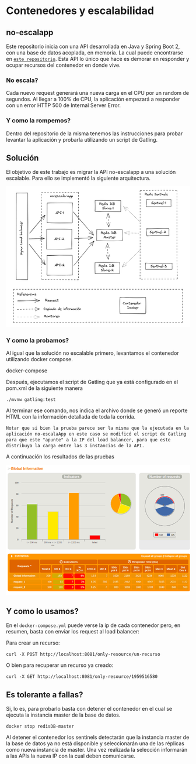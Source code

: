 
 
# Contenedores y escalabilidad
 
## no-escalapp
 
Este repositorio inicia con una API desarrollada en Java y Spring Boot 2, con una base de datos acoplada, en memoria. La cual puede encontrarse en [`este repositorio`](https://github.com/distribuida2/no-escalapp). Esta API lo único que hace es demorar en responder y ocupar recursos del contenedor en donde vive.
 
 
### No escala?
 
Cada nuevo request generará una nueva carga en el CPU por un random de segundos. Al llegar a 100% de CPU, la aplicación empezará a responder con un error HTTP 500 de Internal Server Error.
 
### Y como la rompemos?
 
Dentro del repositorio de la misma tenemos las instrucciones para probar levantar la aplicación y probarla utilizando un script de Gatling.
 
 
## Solución
 
El objetivo de este trabajo es migrar la API no-escalapp a una solución escalable. Para ello se implementó la siguiente arquitectura.
 
![Diagrama](/documentacion/Diagrama.png "Diagrama de solución")
 
### Y como la probamos?
 
Al igual que la solución no escalable primero, levantamos el contenedor utilizando docker compose.
 
   docker-compose
 
Después, ejecutamos el script de Gatling que ya está configurado en el pom.xml de la siguiente manera
 
    ./mvnw gatling:test
 
Al terminar ese comando, nos indica el archivo donde se generó un reporte HTML con la información detallada de toda la corrida.
 
    Notar que si bien la prueba parece ser la misma que la ejecutada en la aplicación no-escalaApp en este caso se modificó el script de Gatling para que este "apunte" a la IP del load balancer, para que este distribuya la carga entre las 3 instancias de la API.
 
A continuación los resultados de las pruebas
 
![Resultado-pruebas](/documentacion/resultado-prueba-estres.png "resultado pruebas de estrés")
 
 ## Y como lo usamos?


 En el `docker-compose.yml` puede verse la ip de cada contenedor pero, en resumen, basta con enviar los request al load balancer:

 Para crear un recurso:

    curl -X POST http://localhost:8081/only-resource/un-recurso  

 O bien para recuperar un recurso ya creado:

    curl -X GET http://localhost:8081/only-resource/1959516580
 

## Es tolerante a fallas?
 
Si, lo es, para probarlo basta con detener el contenedor en el cual se ejecuta la instancia master de la base de datos.
 
    docker stop redisDB-master
 
Al detener el contenedor los sentinels detectarán que la instancia master de la base de datos ya no está disponible y seleccionarán una de las réplicas como nueva instancia de master. Una vez realizada la selección informarán a las APIs la nueva IP con la cual deben comunicarse.